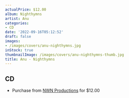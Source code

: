 ```yaml
---
actualPrice: $12.00
album: Nighthymns
artist: Anu
categories:
- CD
date: '2022-09-16T05:12:52'
draft: false
images:
- /images/covers/anu-nighthymns.jpg
inStock: true
thumbnailImage: /images/covers/anu-nighthymns-thumb.jpg
title: Anu - Nighthymns
---
```


## CD
* Purchase from [NWN Productions](http://shop.nwnprod.com/index.php?route=product/product&path=93&product_id=27794&sort=pd.name&order=ASC) for $12.00
